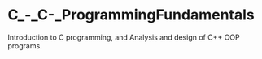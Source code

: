# C_-_C-_ProgrammingFundamentals
Introduction to C programming, and Analysis and design of C++ OOP programs.
